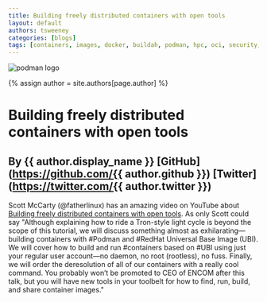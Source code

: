 ```yaml
---
title: Building freely distributed containers with open tools   
layout: default
authors: tsweeney
categories: [blogs]
tags: [containers, images, docker, buildah, podman, hpc, oci, security, runtime]
---
```

![podman logo](https://podman.io/images/podman.svg)

{% assign author = site.authors[page.author] %}

# Building freely distributed containers with open tools   
## By {{ author.display_name }} [GitHub](https://github.com/{{ author.github }}) [Twitter](https://twitter.com/{{ author.twitter }})

Scott McCarty (@fatherlinux) has an amazing video on YouTube about [Building freely distributed containers with open tools](https://www.youtube.com/watch?v=Qcys7fKSzB0&t=84).  As only Scott could say "Although explaining how to ride a Tron-style light cycle is beyond the scope of this tutorial, we will discuss something almost as exhilarating—building containers with #Podman and #RedHat Universal Base Image (UBI). We will cover how to build and run #containers based on #UBI using just your regular user account—no daemon, no root (rootless), no fuss. Finally, we will order the deresolution of all of our containers with a really cool command. You probably won’t be promoted to CEO of ENCOM after this talk, but you will have new tools in your toolbelt for how to find, run, build, and share container images."

